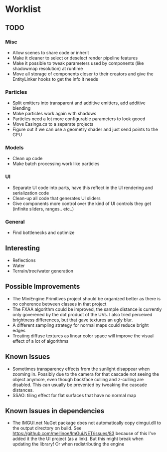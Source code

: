 # Worklist
## TODO

### Misc
- Allow scenes to share code or inherit
- Make it cleaner to select or deselect render pipeline features
- Make it possible to tweak parameters used by components (like shadowmap resolution) at runtime
- Move all storage of components closer to their creators and give the EntityLinker hooks to get the info it needs

### Particles
- Split emitters into transparent and additive emitters, add additive blending
- Make particles work again with shadows
- Particles need a lot more configurable parameters to look gooed
- Move Easings.cs to a separate projects
- Figure out if we can use a geometry shader and just send points to the GPU

### Models
- Clean up code
- Make batch processing work like particles

### UI
- Separate UI code into parts, have this reflect in the UI rendering and serialization code
- Clean-up all code that generates UI sliders
- Give components more control over the kind of UI controls they get (infinite sliders, ranges.. etc..)

### General
- Find bottlenecks and optimize

## Interesting

- Reflections
- Water
- Terrain/tree/water generation


## Possible Improvements

- The MiniEngine.Primitives project should be organized better as there is no coherence between classes in that project
- The FXAA algorithm could be improved, the sample distance is currently only goverened by the dot product of the UVs. I also tried perceived brightness differences, but that gave textures an ugly blur.
- A different sampling strategy for normal maps could reduce bright edges
- Treating diffuse textures as linear color space will improve the visual effect of a lot of algorithms

## Known Issues

- Sometimes transparency effects from the sunlight disappear when zooming in. Possibly due to the camera for that cascade not seeing the object anymore, even though backface culling and z-culling are disabled. This can usually be prevented by tweaking the cascade distances.
- SSAO: tiling effect for flat surfaces that have no normal map

## Known Issues in dependencies
- The IMGUI.net NuGet package does not automatically copy cimgui.dll to the output directory on build. See https://github.com/mellinoe/ImGui.NET/issues/83 because of this I've added it the the UI project (as a link). But this might break when updating the library! Or when redistributing the engine
